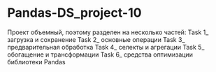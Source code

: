# Pandas-DS_project-10
Проект объемный, поэтому разделен на несколько частей:
Task 1_ загрузка и сохранение
Task 2_ основные операции
Task 3_ предварительная обработка
Task 4_ селекты и агрегации
Task 5_ обогащение и трансформации
Task 6_ средства оптимизации библиотеки Pandas
